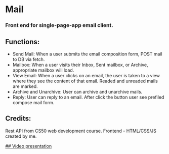 # Mail
### Front end for single-page-app email client.

## Functions:

* Send Mail: When a user submits the email composition form, POST mail to DB via fetch.
* Mailbox: When a user visits their Inbox, Sent mailbox, or Archive, appropriate mailbox will load.
* View Email: When a user clicks on an email, the user is taken to a view where they see the content of that email. Readed and unreaded mails are marked.
* Archive and Unarchive: User can archive and unarchive mails.
* Reply: User can reply to an email. After click the button user see prefiled compose mail form.

## Credits:
Rest API from CS50 web development course.
Frontend - HTML/CSS/JS created by me.

[## Video presentation](https://www.youtube.com/watch?v=Zr6gxRBvf9U)
